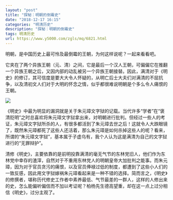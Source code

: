 ```yaml
---
layout: "post"
title: "探秘：明朝的倒霉史"
date: "2018-12-17 16:15"
categories: "明清历史"
description: "探秘：明朝的倒霉史"
tags: 明清历史
url: https://www.y5000.com/zgls/mq/6821.html
---
```






明朝，是中国历史上最可怜及最倒霉的王朝，为何这样说呢？一起来看看吧。

它夹在了两个异族王朝（元、清）之间，它是最后一个汉人王朝，可偏偏它在推翻一个异族王朝之后，又因内部的动乱被另一个异族王朝接替。因此，满清对于《明史》的修订，其可信度是要大大令人怀疑的，从明亡后士大夫们对满清的不屈抗争，以及清初文人们对于大明的怀念之情，似乎都很难说明朝是个多么令人痛恨的王朝。

![](https://img.y5000.com/uploads/allimg/161208/1434004596-0.jpg)

《明史》中最为明显的漏洞就是关于朱元璋文字狱的记载。当代许多“学者”在“褒清贬明”之时总喜欢将朱元璋文字狱拿出来，对明朝进行批判。但经过一些人的考证，朱元璋文字狱所杀的人，有很多都活到了朱元璋去世之后！这就令人大跌眼镜了，既然朱元璋都死了这些人还活着，那么朱元璋是如何杀掉这些人的呢？看来，所谓的“朱元璋文字狱”，基本属于子虚乌有，我个人认为这是满清为自己的文字狱进行的“无罪辩护”。

清修《明史》，主要依靠的是前明投靠满清的毫无气节的东林党旧人，他们作为东林党中幸存的渣滓，自然对于不重用东林党人的明朝皇帝大加批判之能事。而朱元璋，因为对于官员贪污的痛恨，以及官员俸禄过低的制度，都遭到了这些小人们的一致反感，因此用文字狱嫁祸朱元璋看起来是一种不错的选择。简而言之，《明史》的修撰者，堪称历代修史工作者中素养最低、气节最差的一群人，这样的人修出来的史，怎么能偏听偏信而不加以考证呢？柏杨先生德高望重，却在这一点上过分相信《明史》，过分主观了。
